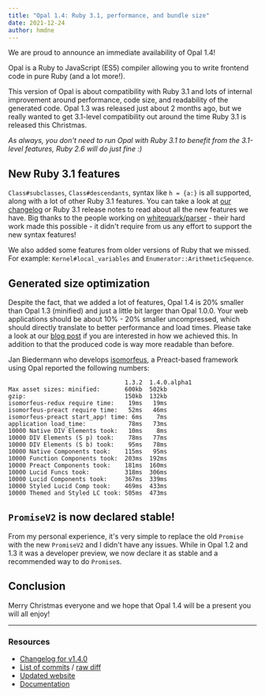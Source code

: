 ```yaml
---
title: "Opal 1.4: Ruby 3.1, performance, and bundle size"
date: 2021-12-24
author: hmdne
---
```


We are proud to announce an immediate availability of Opal 1.4!

Opal is a Ruby to JavaScript (ES5) compiler allowing you to write frontend code in pure Ruby (and a lot more!).

This version of Opal is about compatibility with Ruby 3.1 and lots of internal improvement around performance, code size, and readability of the generated code. Opal 1.3 was released just about 2 months ago, but we really wanted to get 3.1-level compatibility out around the time Ruby 3.1 is released this Christmas.

_As always, you don't need to run Opal with Ruby 3.1 to benefit from the 3.1-level features, Ruby 2.6 will do just fine :)_

## New Ruby 3.1 features

`Class#subclasses`, `Class#descendants`, syntax like `h = {a:}` is all supported, along with a lot of other Ruby 3.1 features. You can take a look at [our changelog](https://github.com/opal/opal/releases/tag/v1.4.0) or Ruby 3.1 release notes to read about all the new features we have. Big thanks to the people working on [whitequark/parser](https://github.com/whitequark/parser) - their hard work made this possible - it didn't require from us any effort to support the new syntax features!

We also added some features from older versions of Ruby that we missed. For example: `Kernel#local_variables` and `Enumerator::ArithmeticSequence`.

## Generated size optimization

Despite the fact, that we added a lot of features, Opal 1.4 is 20% smaller than Opal 1.3 (minified) and just a little bit larger than Opal 1.0.0. Your web applications should be about 10% - 20% smaller uncompressed, which should directly translate to better performance and load times. Please take a look at our [blog post](https://opalrb.com/blog/2021/11/24/optimizing-opal-output-for-size/) if you are interested in how we achieved this. In addition to that the produced code is way more readable than before.

Jan Biedermann who develops [isomorfeus](https://github.com/isomorfeus), a Preact-based framework using Opal reported the following numbers:

```
                                 1.3.2  1.4.0.alpha1
Max asset sizes: minified:       600kb  502kb
gzip:                            150kb  132kb
isomorfeus-redux require time:    19ms   19ms
isomorfeus-preact require time:   52ms   46ms
isomorfeus-preact start_app! time: 6ms    7ms
application load_time:            78ms   73ms
10000 Native DIV Elements took:   10ms    8ms
10000 DIV Elements (S p) took:    78ms   77ms
10000 DIV Elements (S b) took:    95ms   78ms
10000 Native Components took:    115ms   95ms
10000 Function Components took:  203ms  192ms
10000 Preact Components took:    181ms  160ms
10000 Lucid Funcs took:          318ms  306ms
10000 Lucid Components took:     367ms  339ms
10000 Styled Lucid Comp took:    469ms  433ms
10000 Themed and Styled LC took: 505ms  473ms
```

## `PromiseV2` is now declared stable!

From my personal experience, it's very simple to replace the old `Promise` with the new `PromiseV2` and I didn't have any issues. While in Opal 1.2 and 1.3 it was a developer preview, we now declare it as stable and a recommended way to do `Promise`s.

## Conclusion

Merry Christmas everyone and we hope that Opal 1.4 will be a present you will all enjoy!

---

### Resources

- [Changelog for v1.4.0](https://github.com/opal/opal/releases/tag/v1.4.0)
- [List of commits](https://github.com/opal/opal/compare/v1.3.2...v1.4.0) / [raw diff](https://github.com/opal/opal/compare/v1.3.2...v1.4.0.diff)
- [Updated website](https://opalrb.com)
- [Documentation](http://opalrb.com/docs/)
